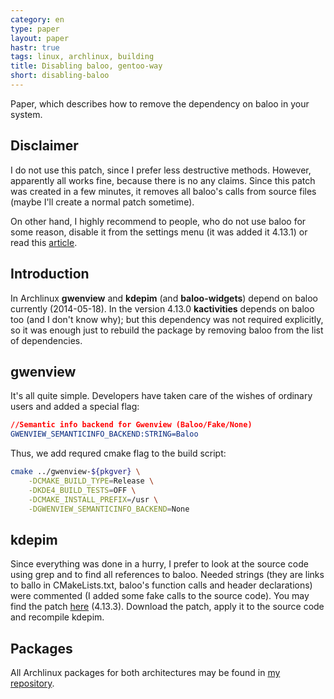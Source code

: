 ```yaml
---
category: en
type: paper
layout: paper
hastr: true
tags: linux, archlinux, building
title: Disabling baloo, gentoo-way
short: disabling-baloo
---
```

Paper, which describes how to remove the dependency on baloo in your system.

<!--more-->

## <a href="#disclaimer" class="anchor" id="disclaimer"><span class="octicon octicon-link"></span></a>Disclaimer

I do not use this patch, since I prefer less destructive methods. However, apparently all works fine, because there is no any claims. Since this patch was created in a few minutes, it removes all baloo's calls from source files (maybe I'll create a normal patch sometime).

On other hand, I highly recommend to people, who do not use baloo for some reason, disable it from the settings menu (it was added it 4.13.1) or read this [article](//blog.andreascarpino.it/disabling-baloo-the-arch-way/ "Scarpino's blog").

## <a href="#intro" class="anchor" id="intro"><span class="octicon octicon-link"></span></a>Introduction

In Archlinux **gwenview** and **kdepim** (and **baloo-widgets**) depend on baloo currently (2014-05-18). In the version 4.13.0 **kactivities** depends on baloo too (and I don't know why); but this dependency was not required explicitly, so it was enough just to rebuild the package by removing baloo from the list of dependencies.

## <a href="#gwenview" class="anchor" id="gwenview"><span class="octicon octicon-link"></span></a>gwenview

It's all quite simple. Developers have taken care of the wishes of ordinary users and added a special flag:

```cmake
//Semantic info backend for Gwenview (Baloo/Fake/None)
GWENVIEW_SEMANTICINFO_BACKEND:STRING=Baloo
```

Thus, we add requred cmake flag to the build script:

```bash
cmake ../gwenview-${pkgver} \
    -DCMAKE_BUILD_TYPE=Release \
    -DKDE4_BUILD_TESTS=OFF \
    -DCMAKE_INSTALL_PREFIX=/usr \
    -DGWENVIEW_SEMANTICINFO_BACKEND=None
```

## <a href="#kdepim" class="anchor" id="kdepim"><span class="octicon octicon-link"></span></a>kdepim

Since everything was done in a hurry, I prefer to look at the source code using grep and to find all references to baloo. Needed strings (they are links to ballo in CMakeLists.txt, baloo's function calls and header declarations) were commented (I added some fake calls to the source code). You may find the patch [here](//gist.github.com/arcan1s/b698bb586faef627b3bb "Gist") (4.13.3). Download the patch, apply it to the source code and recompile kdepim.

## <a href="#packages" class="anchor" id="packages"><span class="octicon octicon-link"></span></a>Packages

All Archlinux packages for both architectures may be found in [my repository](//wiki.archlinux.org/index.php/Unofficial_user_repositories#arcanisrepo "ArchWiki").
